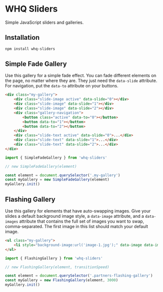 # WHQ Sliders
Simple JavaScript sliders and galleries.

## Installation
```sh
npm install whq-sliders
```

## Simple Fade Gallery
Use this gallery for a simple fade effect. You can fade different elements on the page, no matter where they are. They just need the `data-slide` attribute. For navigation, put the `data-to` attribute on your buttons.

```html
<div class="my-gallery">
    <div class="slide-image active" data-slide="0"></div>
    <div class="slide-image" data-slide="1"></div>
    <div class="slide-image" data-slide="2"></div>
    <div class="gallery-navigation">
        <button class="active" data-to="0"></button>
        <button data-to="1"></button>
        <button data-to="2"></button>
    </div>
    <div class="slide-text active" data-slide="0">...</div>
    <div class="slide-text" data-slide="1">...</div>
    <div class="slide-text" data-slide="2">...</div>
</div>
```
```js
import { SimpleFadeGallery } from 'whq-sliders'

// new SimpleFadeGallery(element)

const element = document.querySelector('.my-gallery')
const myGallery = new SimpleFadeGallery(element)
myGallery.init()
```

## Flashing Gallery
Use this gallery for elements that have auto-swapping images. Give your slides a default background image style, a `data-image` attribute, and a `data-images` attribute that contains the full set of images you want to swap, comma-separated. The first image in this list should match your default image.

```html
<ul class="my-gallery">
    <li style="background-image:url('image-1.jpg');" data-image data-images="image-1.jpg,image-2.jpg"></li>
</ul>
```

```js
import { FlashingGallery } from 'whq-sliders'

// new FlashingGallery(element, transitionSpeed)

const element = document.querySelector('.partners-flashing-gallery')
const myGallery = new FlashingGallery(element, 3000)
myGallery.init()
```